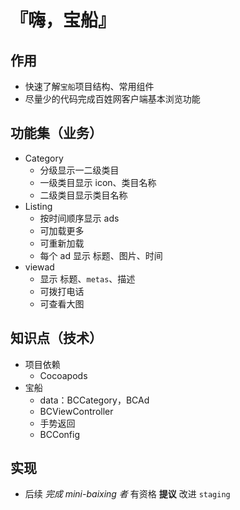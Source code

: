 # 『嗨，宝船』

## 作用
- 快速了解`宝船`项目结构、常用组件
- 尽量少的代码完成百姓网客户端基本浏览功能

## 功能集（业务）
- Category
	- 分级显示一二级类目
	- 一级类目显示 icon、类目名称
	- 二级类目显示类目名称
- Listing
	- 按时间顺序显示 ads
	- 可加载更多
	- 可重新加载
	- 每个 ad 显示 标题、图片、时间
- viewad
	- 显示 标题、`metas`、描述
	- 可拨打电话
	- 可查看大图

## 知识点（技术）
- 项目依赖
	- Cocoapods
- 宝船 
	- data：BCCategory，BCAd
	- BCViewController
	- 手势返回
	- BCConfig

## 实现
- 后续 _完成 mini-baixing 者_ 有资格 __提议__ 改进 `staging`